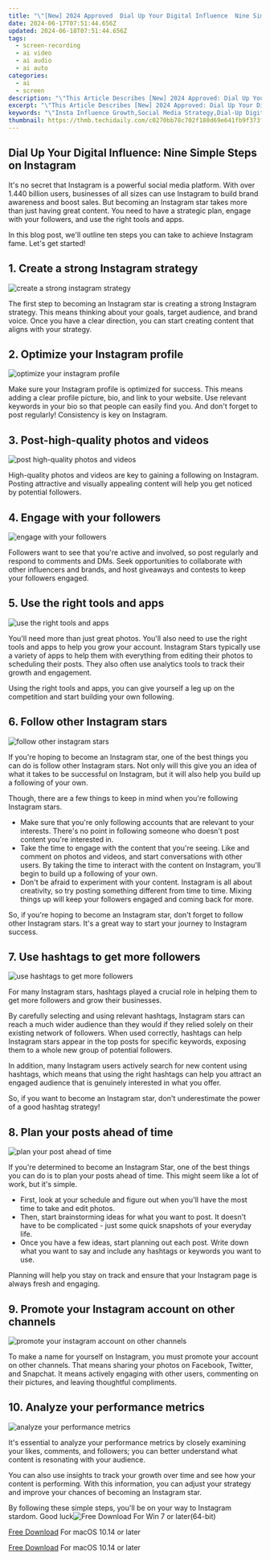 ```yaml
---
title: "\"[New] 2024 Approved  Dial Up Your Digital Influence  Nine Simple Steps on Instagram\""
date: 2024-06-17T07:51:44.656Z
updated: 2024-06-18T07:51:44.656Z
tags: 
  - screen-recording
  - ai video
  - ai audio
  - ai auto
categories: 
  - ai
  - screen
description: "\"This Article Describes [New] 2024 Approved: Dial Up Your Digital Influence: Nine Simple Steps on Instagram\""
excerpt: "\"This Article Describes [New] 2024 Approved: Dial Up Your Digital Influence: Nine Simple Steps on Instagram\""
keywords: "\"Insta Influence Growth,Social Media Strategy,Dial-Up Digital Presence,Boosting Brand On Instagram,Nine Steps for Engagement,Insta Impact Tips,Social Media Elevation\""
thumbnail: https://thmb.techidaily.com/c0270bb78c702f180d69e641fb9f373f4cd07e8ef8986413adc95e66c5009be9.jpg
---
```


## Dial Up Your Digital Influence: Nine Simple Steps on Instagram

It's no secret that Instagram is a powerful social media platform. With over 1.440 billion users, businesses of all sizes can use Instagram to build brand awareness and boost sales. But becoming an Instagram star takes more than just having great content. You need to have a strategic plan, engage with your followers, and use the right tools and apps.

In this blog post, we'll outline ten steps you can take to achieve Instagram fame. Let's get started!

## 1\. Create a strong Instagram strategy

![create a strong instagram strategy](https://images.wondershare.com/filmora/article-images/2022/12/become-an-instagram-star-01.jpg)

The first step to becoming an Instagram star is creating a strong Instagram strategy. This means thinking about your goals, target audience, and brand voice. Once you have a clear direction, you can start creating content that aligns with your strategy.

## 2\. Optimize your Instagram profile

![optimize your instagram profile](https://images.wondershare.com/filmora/article-images/2022/12/become-an-instagram-star-02.jpg)

Make sure your Instagram profile is optimized for success. This means adding a clear profile picture, bio, and link to your website. Use relevant keywords in your bio so that people can easily find you. And don't forget to post regularly! Consistency is key on Instagram.

## 3\. Post-high-quality photos and videos

![post high-quality photos and videos](https://images.wondershare.com/filmora/article-images/2022/12/become-an-instagram-star-03.jpg)

High-quality photos and videos are key to gaining a following on Instagram. Posting attractive and visually appealing content will help you get noticed by potential followers.

## 4\. Engage with your followers

![engage with your followers](https://images.wondershare.com/filmora/article-images/2022/12/become-an-instagram-star-04.jpg)

Followers want to see that you're active and involved, so post regularly and respond to comments and DMs. Seek opportunities to collaborate with other influencers and brands, and host giveaways and contests to keep your followers engaged.

## 5\. Use the right tools and apps

![use the right tools and apps](https://images.wondershare.com/filmora/article-images/2022/12/become-an-instagram-star-05.jpg)

You'll need more than just great photos. You'll also need to use the right tools and apps to help you grow your account. Instagram Stars typically use a variety of apps to help them with everything from editing their photos to scheduling their posts. They also often use analytics tools to track their growth and engagement.

Using the right tools and apps, you can give yourself a leg up on the competition and start building your own following.

## 6\. Follow other Instagram stars

![follow other instagram stars](https://images.wondershare.com/filmora/article-images/2022/12/become-an-instagram-star-06.jpg)

If you're hoping to become an Instagram star, one of the best things you can do is follow other Instagram stars. Not only will this give you an idea of what it takes to be successful on Instagram, but it will also help you build up a following of your own.

Though, there are a few things to keep in mind when you're following Instagram stars.

* Make sure that you're only following accounts that are relevant to your interests. There's no point in following someone who doesn't post content you're interested in.
* Take the time to engage with the content that you're seeing. Like and comment on photos and videos, and start conversations with other users. By taking the time to interact with the content on Instagram, you'll begin to build up a following of your own.
* Don't be afraid to experiment with your content. Instagram is all about creativity, so try posting something different from time to time. Mixing things up will keep your followers engaged and coming back for more.

So, if you're hoping to become an Instagram star, don't forget to follow other Instagram stars. It's a great way to start your journey to Instagram success.

## 7\. Use hashtags to get more followers

![use hashtags to get more followers](https://images.wondershare.com/filmora/article-images/2022/12/become-an-instagram-star-07.jpg)

For many Instagram stars, hashtags played a crucial role in helping them to get more followers and grow their businesses.

By carefully selecting and using relevant hashtags, Instagram stars can reach a much wider audience than they would if they relied solely on their existing network of followers. When used correctly, hashtags can help Instagram stars appear in the top posts for specific keywords, exposing them to a whole new group of potential followers.

In addition, many Instagram users actively search for new content using hashtags, which means that using the right hashtags can help you attract an engaged audience that is genuinely interested in what you offer.

So, if you want to become an Instagram star, don't underestimate the power of a good hashtag strategy!

## 8\. Plan your posts ahead of time

![plan your post ahead of time](https://images.wondershare.com/filmora/article-images/2022/12/become-an-instagram-star-08.jpg)

If you're determined to become an Instagram Star, one of the best things you can do is to plan your posts ahead of time. This might seem like a lot of work, but it's simple.

* First, look at your schedule and figure out when you'll have the most time to take and edit photos.
* Then, start brainstorming ideas for what you want to post. It doesn't have to be complicated - just some quick snapshots of your everyday life.
* Once you have a few ideas, start planning out each post. Write down what you want to say and include any hashtags or keywords you want to use.

Planning will help you stay on track and ensure that your Instagram page is always fresh and engaging.

## 9\. Promote your Instagram account on other channels

![promote your instagram account on other channels](https://images.wondershare.com/filmora/article-images/2022/12/become-an-instagram-star-09.jpg)

To make a name for yourself on Instagram, you must promote your account on other channels. That means sharing your photos on Facebook, Twitter, and Snapchat. It means actively engaging with other users, commenting on their pictures, and leaving thoughtful compliments.

## 10\. Analyze your performance metrics

![analyze your performance metrics](https://images.wondershare.com/filmora/article-images/2022/12/become-an-instagram-star-10.jpg)

It's essential to analyze your performance metrics by closely examining your likes, comments, and followers; you can better understand what content is resonating with your audience.

You can also use insights to track your growth over time and see how your content is performing. With this information, you can adjust your strategy and improve your chances of becoming an Instagram star.

By following these simple steps, you'll be on your way to Instagram stardom. Good luck![Free Download](https://tools.techidaily.com/wondershare/filmora/download/) For Win 7 or later(64-bit)

[Free Download](https://tools.techidaily.com/wondershare/filmora/download/) For macOS 10.14 or later

[Free Download](https://tools.techidaily.com/wondershare/filmora/download/) For macOS 10.14 or later

<ins class="adsbygoogle"
     style="display:block"
     data-ad-format="autorelaxed"
     data-ad-client="ca-pub-7571918770474297"
     data-ad-slot="1223367746"></ins>

<ins class="adsbygoogle"
     style="display:block"
     data-ad-format="autorelaxed"
     data-ad-client="ca-pub-7571918770474297"
     data-ad-slot="1223367746"></ins>



<ins class="adsbygoogle"
     style="display:block"
     data-ad-client="ca-pub-7571918770474297"
     data-ad-slot="8358498916"
     data-ad-format="auto"
     data-full-width-responsive="true"></ins>



